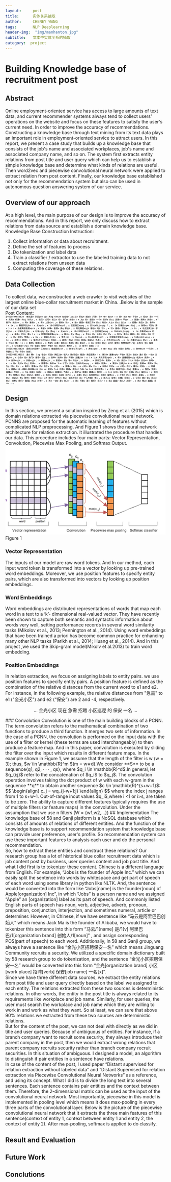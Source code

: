 ```yaml
---
layout:     post
title:      实体关系抽取
author:     CHENEY WANG
tags: 		NLP Deeplearning
header-img:  "img/manhanton.jpg"
subtitle:  	文本中实体关系的抽取
category:  project
---
```

<!-- Start Writing Below in Markdown -->

# Building Knowledge base of recruitment post 
## Abstract
Online employment-oriented service has access to large amounts of text data, and current recommender systems always tend to collect users' operations on the website and focus on these features to satisfy the user's current need. In order to improve the accuracy of recommendations. Constructing a knowledge base through text mining from its text data plays an important role in employment-oriented service to attract users. In this report, we present a case study that builds up a knowledge base that consists of the job's name and associated workplaces, job's name and associated company name, and so on. The system first extracts entity relations from post title and user query which can help us to establish a simple knowledge base and determine what kinds of relations are useful. Then word2vec and piecewise convolutional neural network were applied to extract relation from post content. Finally, our knowledge base established not only for the recommendation system but also can be used in autonomous question answering system of our service.

## Overview of our approach
At a high level, the main purpose of our design is to improve the accuracy of recommendations. And in this report, we only discuss how to extract relations from data source and establish a domain knowledge base.
Knowledge Base Construction Instruction:
1. Collect information or data about recruitment.
2. Define the set of features to process
3. Do tokenization and label data
4. Train a classifier / extractor to use the labeled training data to not extract relations from unseen data
5. Computing the coverage of these relations.

## Data Collection
To collect data, we constructed a web crawler to visit websites of the largest online blue-collar recruitment market in China. .Below is the sample of our data set <br >
Post Content:
![](/img/Post_image/2018-11-25-20-05-38.png)

## Design
In this section, we present a solution inspired by Zeng et al. (2015) which is domain relations extracted via piecewise convolutional neural network. PCNNS are proposed for the automatic learning of features without complicated NLP preprocessing. And Figure 1 shows the neural network architecture for relation extraction. It illustrated the procedure that handles our data. This procedure includes four main parts: Vector Representation, Convolution, Piecewise Max Pooling, and Softmax Output. 
![](/img/Post_image/1543209436718.jpg)
Figure 1
### Vector Representation
The inputs of our model are raw word tokens. And In our method, each input word token is transformed into a vector by looking up pre-trained word embeddings. Moreover, we use position features to specify entity pairs, which are also transformed into vectors by looking up position embeddings.
### Word Embeddings 
Word embeddings are distributed representations of words that map each word in a text to a ‘k’- dimensional real-valued vector. They have recently been shown to capture both semantic and syntactic information about words very well, setting performance records in several word similarity tasks (Mikolov et al., 2013; Pennington et al., 2014). Using word embeddings that have been trained a priori has become common practice for enhancing many other NLP tasks (Parikh et al., 2014; Huang et al., 2014). And in this project ,we used the Skip-gram model(Mikolv et al.2013) to train word embedding.  
### Position Embeddings
In relation extraction, we focus on assigning labels to entity pairs.  we use position features to specify entity pairs. A position feature is defined as the combination of the relative distances from the current word to e1 and e2. For instance, in the following example, the relative distances from "急需" to e1 ("金光小区") and e2 (“保安”) are 2 and -4, respectively. 
<p align="center"> ... 金光小区 现在 急需  招聘  小区巡逻   的   保安  一名 ... </p>
### Convolution
Convolution is one of the main building blocks of a PCNN. The term convolution refers to the mathematical combination of two functions to produce a third function. It merges two sets of information.
In the case of a PCNN, the convolution is performed on the input data with the use of a filter or kernel (these terms are used interchangeably) to then produce a feature map. And in this paper, convolution is executed by sliding the filter over the input which results in different feature maps. 
In the example shown in Figure 1, we assume that the length of the filter is w (w = 3); thus, $w \in \mathbb{R}^m $(m = w∗d).We consider **S** to be a sequence{q1, q2, · · · , qs}, where $q_i \in \mathbb{R}^d$.In general, let $q_{i:j}$ refer to the concatenation of $q_i$ to $q_j$. The convolution operation involves taking the dot product of w with each w-gram in the sequence **q** to obtain another sequence $c \in \mathbb{R}^{s+w−1}$:
$$
\begin{align}
c_j = wq_{j-w+1:j}
\end{align}
$$
where the index j ranges from 1 to s+w-1. Out-of-range inout values $q_i$,where i <1 or i>s, are taken to be zero.
The ability to capture different features typically requires the use of multiple filters (or feature maps) in the convolution. Under the assumption that we use n filters (W = {w1,w2,...})
##  Implementation
The knowledge base of 58 and Ganji platform is a NoSQL database which consists of amounts of relations of different entities. And the function of the knowledge base is to support recommendation system that knowledge base can provide user preference, user's profile. So recommendation system can use these important features to analysis each user and do the personal recommendation.<br >    So, how to extract these entities and construct these relations? Our research group has a lot of historical blue collar recruitment data which is job content post by business, user queries content and job post title. And what I did first is to tokenizer these content. Chinese is a different language from English. For example, “Jobs is the founder of Apple Inc.” which we can easily split the sentence into words by whitespace and get part of speech of each word using some library in python like NLTK. And, the sentence would be converted into the form like “Jobs[name] is the founder[noun] of Apple[organization] Inc”, in which “Jobs” is a person name and we assigned “Apple” an [organization] label as its part of speech. And commonly listed English parts of speech has noun, verb, adjective, adverb, pronoun, preposition, conjunction, interjection, and sometimes numeral, article or determiner. However, in Chinese, if we have sentence like “马云是阿里巴巴创始人” which means Jack Ma is the founder of Alibaba, we would have to tokenizer this sentence into this form “马云/1[name] 是/1[v] 阿里巴巴/1[organization brand] 创始人/1[noun]” , and assign corresponding POS(part of speech) to each word. Additionally, In 58 and Ganji group, we always have a sentence like “金光小区招聘保安一名” which means Jinguang Community recruits a security. We utilized a specific domain dictionary built by 58 research group to do tokenization, and the sentence “金光小区招聘保安一名”  would be converted into this form “金光[organization brand] 小区[work place] 招聘[verb] 保安[job name] 一名[x]”.<br >
   Since we have three different data sources, we extract the entity relations from post title and user query directly based on the label we assigned to each entity. The relations extracted from these two sources is deterministic relations. In other words, the entity in the post title is always related to its requirements like workplace and job name. Similarly, for user queries, the user must search the workplace and job name which they are willing to work in and work as what they want. So at least, we can sure that above 90% relations we extracted from these two sources are deterministic relations.
<br >
    But for the content of the post, we can not deal with directly as we did in title and user queries. Because of ambiguous of entities. For instance, if a branch company want to recruit some security, they always introduce their parent company in the post, then we would extract wrong relations that parent company recruits security rather than branch company recruit securities. In this situation of ambiguous. I designed a model, an algorithm to distinguish if pair entities in a sentence have relations.
<br >
   In case of the content of the post, I used paper “Distant supervised for relation extraction without labeled data” and “Distant Supervised for relation extraction via Piecewise Convolutional Neural Networks” as a reference, and using its concept. What I did is to divide the long text into several sentences. Each sentence contains pair entities and the context between them. Therefore, the 2-dimensional matrix can be used as the input of the convolutional neural network. Most importantly, piecewise in this model is implemented in pooling level which means it does max-pooling in every three parts of the convolutional layer. Below is the picture of the piecewise convolutional neural network that it extracts the three main features of this sentence(context of entity 1, context between entity 1 and entity 2, the context of entity 2). After max-pooling, softmax is applied to do classify.

## Result and Evaluation 
## Future Work
## Conclutions





